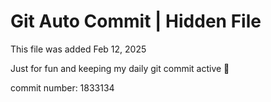 # Git Auto Commit | Hidden File

This file was added Feb 12, 2025

Just for fun and keeping my daily git commit active 🤪

commit number: 1833134
